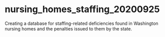 # nursing_homes_staffing_20200925
Creating a database for staffing-related deficiencies found in Washington nursing homes and the penalties issued to them by the state.
